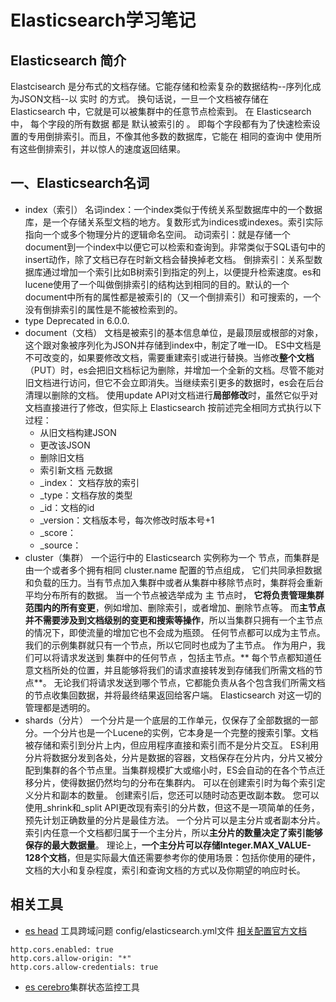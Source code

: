 # Elasticsearch学习笔记
## Elasticsearch 简介
Elastcisearch 是分布式的文档存储。它能存储和检索复杂的数据结构--序列化成为JSON文档--以 实时 的方式。 换句话说，一旦一个文档被存储在 Elasticsearch 中，它就是可以被集群中的任意节点检索到。
在 Elasticsearch 中， 每个字段的所有数据 都是 默认被索引的 。 即每个字段都有为了快速检索设置的专用倒排索引。而且，不像其他多数的数据库，它能在 相同的查询中 使用所有这些倒排索引，并以惊人的速度返回结果。
## 一、Elasticsearch名词
* index（索引）
 名词index：一个index类似于传统关系型数据库中的一个数据库，是一个存储关系型文档的地方。复数形式为indices或indexes。索引实际指向一个或多个物理分片的逻辑命名空间。
动词索引：就是存储一个document到一个index中以便它可以检索和查询到。非常类似于SQL语句中的insert动作，除了文档已存在时新文档会替换掉老文档。
倒排索引：关系型数据库通过增加一个索引比如B树索引到指定的列上，以便提升检索速度。es和lucene使用了一个叫做倒排索引的结构达到相同的目的。默认的一个document中所有的属性都是被索引的（又一个倒排索引）和可搜索的，一个没有倒排索引的属性是不能被检索到的。
* type
 Deprecated in 6.0.0.
* document（文档）
 文档是被索引的基本信息单位，是最顶层或根部的对象，这个跟对象被序列化为JSON并存储到index中，制定了唯一ID。
ES中文档是不可改变的，如果要修改文档，需要重建索引或进行替换。当修改**整个文档**（PUT）时，es会把旧文档标记为删除，并增加一个全新的文档。尽管不能对旧文档进行访问，但它不会立即消失。当继续索引更多的数据时，es会在后台清理以删除的文档。
使用update API对文档进行**局部修改**时，虽然它似乎对文档直接进行了修改，但实际上 Elasticsearch 按前述完全相同方式执行以下过程：
    * 从旧文档构建JSON
    * 更改该JSON
    * 删除旧文档
    * 索引新文档
  元数据
    * _index： 文档存放的索引
    * _type：文档存放的类型
    * _id：文档的id
    * _version：文档版本号，每次修改时版本号+1
    * _score：
    * _source：
* cluster（集群）
  一个运行中的 Elasticsearch 实例称为一个 节点，而集群是由一个或者多个拥有相同 cluster.name 配置的节点组成， 它们共同承担数据和负载的压力。当有节点加入集群中或者从集群中移除节点时，集群将会重新平均分布所有的数据。
当一个节点被选举成为 主 节点时， **它将负责管理集群范围内的所有变更**，例如增加、删除索引，或者增加、删除节点等。 而**主节点并不需要涉及到文档级别的变更和搜索等操作**，所以当集群只拥有一个主节点的情况下，即使流量的增加它也不会成为瓶颈。 任何节点都可以成为主节点。我们的示例集群就只有一个节点，所以它同时也成为了主节点。
作为用户，我们可以将请求发送到 集群中的任何节点 ，包括主节点。** 每个节点都知道任意文档所处的位置，并且能够将我们的请求直接转发到存储我们所需文档的节点**。 无论我们将请求发送到哪个节点，它都能负责从各个包含我们所需文档的节点收集回数据，并将最终结果返回给客户端。 Elasticsearch 对这一切的管理都是透明的。
* shards（分片）
 一个分片是一个底层的工作单元，仅保存了全部数据的一部分。一个分片也是一个Lucene的实例，它本身是一个完整的搜索引擎。文档被存储和索引到分片上内，但应用程序直接和索引而不是分片交互。
ES利用分片将数据分发到各处，分片是数据的容器，文档保存在分片内，分片又被分配到集群的各个节点里。当集群规模扩大或缩小时，ES会自动的在各个节点迁移分片，使得数据仍然均匀的分布在集群内。
可以在创建索引时为每个索引定义分片和副本的数量。 创建索引后，您还可以随时动态更改副本数。 您可以使用_shrink和_split API更改现有索引的分片数，但这不是一项简单的任务，预先计划正确数量的分片是最佳方法。
一个分片可以是主分片或者副本分片。索引内任意一个文档都归属于一个主分片，所以**主分片的数量决定了索引能够保存的最大数据量**。
理论上，**一个主分片可以存储Integer.MAX_VALUE-128个文档**，但是实际最大值还需要参考你的使用场景：包括你使用的硬件， 文档的大小和复杂程度，索引和查询文档的方式以及你期望的响应时长。

## 相关工具
* [es head](https://github.com/mobz/elasticsearch-head) 工具跨域问题
 config/elasticsearch.yml文件
[相关配置官方文档](https://www.elastic.co/guide/en/elasticsearch/reference/current/modules-http.html)

 ```
http.cors.enabled: true
http.cors.allow-origin: "*"
http.cors.allow-credentials: true
```
* [es  cerebro](https://github.com/lmenezes/cerebro)集群状态监控工具